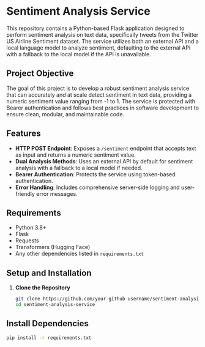 # Sentiment Analysis Service

This repository contains a Python-based Flask application designed to perform sentiment analysis on text data, specifically tweets from the Twitter US Airline Sentiment dataset. The service utilizes both an external API and a local language model to analyze sentiment, defaulting to the external API with a fallback to the local model if the API is unavailable.

## Project Objective

The goal of this project is to develop a robust sentiment analysis service that can accurately and at scale detect sentiment in text data, providing a numeric sentiment value ranging from -1 to 1. The service is protected with Bearer authentication and follows best practices in software development to ensure clean, modular, and maintainable code.

## Features

- **HTTP POST Endpoint**: Exposes a `/sentiment` endpoint that accepts text as input and returns a numeric sentiment value.
- **Dual Analysis Methods**: Uses an external API by default for sentiment analysis with a fallback to a local model if needed.
- **Bearer Authentication**: Protects the service using token-based authentication.
- **Error Handling**: Includes comprehensive server-side logging and user-friendly error messages.

## Requirements

- Python 3.8+
- Flask
- Requests
- Transformers (Hugging Face)
- Any other dependencies listed in `requirements.txt`

## Setup and Installation

1. **Clone the Repository**
   ```bash
   git clone https://github.com/your-github-username/sentiment-analysis-service.git
   cd sentiment-analysis-service

## Install Dependencies

```bash
pip install -r requirements.txt
